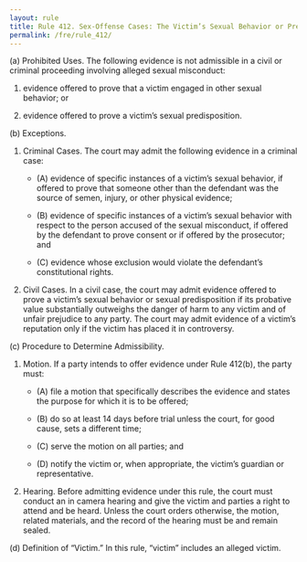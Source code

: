 ```yaml
---
layout: rule
title: Rule 412. Sex-Offense Cases: The Victim’s Sexual Behavior or Predisposition
permalink: /fre/rule_412/
---
```


(a) Prohibited Uses. The following evidence is not admissible in a civil or criminal proceeding involving alleged sexual misconduct:


1. evidence offered to prove that a victim engaged in other sexual behavior; or


2. evidence offered to prove a victim’s sexual predisposition.


(b) Exceptions.


1. Criminal Cases. The court may admit the following evidence in a criminal case:


    - (A) evidence of specific instances of a victim’s sexual behavior, if offered to prove that someone other than the defendant was the source of semen, injury, or other physical evidence;


    - (B) evidence of specific instances of a victim’s sexual behavior with respect to the person accused of the sexual misconduct, if offered by the defendant to prove consent or if offered by the prosecutor; and


    - (C) evidence whose exclusion would violate the defendant’s constitutional rights.


2. Civil Cases. In a civil case, the court may admit evidence offered to prove a victim’s sexual behavior or sexual predisposition if its probative value substantially outweighs the danger of harm to any victim and of unfair prejudice to any party. The court may admit evidence of a victim’s reputation only if the victim has placed it in controversy.


(c) Procedure to Determine Admissibility.


1. Motion. If a party intends to offer evidence under Rule 412(b), the party must:


    - (A) file a motion that specifically describes the evidence and states the purpose for which it is to be offered;


    - (B) do so at least 14 days before trial unless the court, for good cause, sets a different time;


    - (C) serve the motion on all parties; and


    - (D) notify the victim or, when appropriate, the victim’s guardian or representative.


2. Hearing. Before admitting evidence under this rule, the court must conduct an in camera hearing and give the victim and parties a right to attend and be heard. Unless the court orders otherwise, the motion, related materials, and the record of the hearing must be and remain sealed.


(d) Definition of “Victim.” In this rule, “victim” includes an alleged victim.

